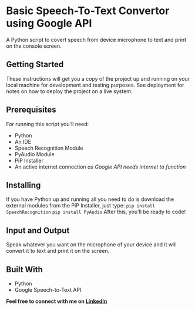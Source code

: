# Basic Speech-To-Text Convertor using Google API

A Python script to covert speech from device microphone to text and print on the console screen.

## Getting Started

These instructions will get you a copy of the project up and running on your local machine for development and testing purposes. See deployment for notes on how to deploy the project on a live system.

## Prerequisites

For running this script you'll need:
* Python
* An IDE
* Speech Recognition Module
* PyAudio Module
* PiP Installer
* An active internet connection *as Google API needs internet to function*

## Installing

If you have Python up and running all you need to do is download the external modules from the PiP Installer, just type:
```pip install SpeechRecognition```
```pip install PyAudio```
After this, you'll be ready to code!

## Input and Output

Speak whatever you want on the microphone of your device and it will convert it to text and print it on the screen.

## Built With 

* Python
* Google Speech-to-Text API 

**Feel free to connect with me on [LinkedIn](https://www.linkedin.com/in/kg1510/)**
